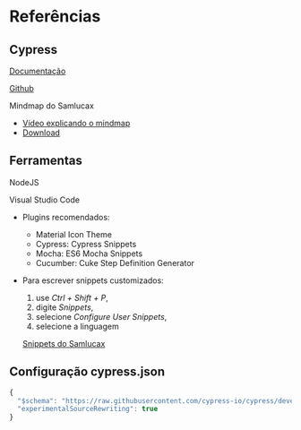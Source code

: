 # Referências

## Cypress

[Documentação](https://www.cypress.io/)

[Github](https://github.com/cypress-io/cypress)

Mindmap do Samlucax

- [Vídeo explicando o mindmap](https://www.youtube.com/watch?v=utdYrFjs4Do)
- [Download](https://github.com/samlucax/cypress-essencial-mindmap)

## Ferramentas

NodeJS

Visual Studio Code

- Plugins recomendados:

  - Material Icon Theme
  - Cypress: Cypress Snippets
  - Mocha: ES6 Mocha Snippets
  - Cucumber: Cuke Step Definition Generator

  <!-- - Cypress Helper
  - Cucumber (Gherkin) Full Support -->

- Para escrever snippets customizados:

  1. use _Ctrl + Shift + P_,
  1. digite _Snippets_,
  1. selecione _Configure User Snippets_,
  1. selecione a linguagem

  [Snippets do Samlucax](https://gist.github.com/samlucax/0ff842903571c9d2d734059b77f45615)

## Configuração cypress.json

```js
{
  "$schema": "https://raw.githubusercontent.com/cypress-io/cypress/develop/cli/schema/cypress.schema.json",
  "experimentalSourceRewriting": true
}
```

